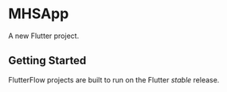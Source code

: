 # MHSApp

A new Flutter project.

## Getting Started

FlutterFlow projects are built to run on the Flutter _stable_ release.
